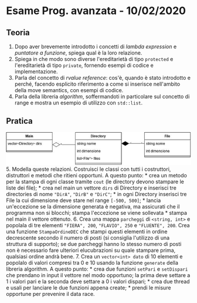 
# Esame Prog. avanzata - 10/02/2020

## Teoria
1. Dopo aver brevemente introdotto i concetti di _lambda expression_ e _puntatore a funzione_, spiega qual è la loro relazione.
2. Spiega in che modo sono diverse l'ereditarietà di tipo `protected` e l'ereditarietà di tipo `private`, fornendo esempi di codice e implementazione.
3. Parla del concetto di  _rvalue reference_: cos'è, quando è stato introdotto e perché, facendo esplicito riferimento a come si inserisce nell'ambito della move semantics, con esempi di codice.
4. Parla della libreria _algorithm_, soffermandoti in particolare sul concetto di range e mostra un esempio di utilizzo con `std::list`.

## Pratica
![uml](./assets/es5-uml.jpg)
5. Modella queste relazioni. Costruisci le classi con tutti i costruttori, distruttori e metodi che ritieni opportuni. A questo punto:
    * crea un metodo per la stampa di ogni classe tramite `cout` (le directory devono stampare le liste dei file);
    * crea nel main un vettore `dirs` di Directory e inserisci tre directories di nome `"DirA"`, `"DirB"` e `"DirC"`;
    * in ogni Directory inserisci tre File la cui dimensione deve stare nel range `[-500, 500]`;
    * lancia un'eccezione se la dimensione generata è negativa, ma assicurati che il programma non si blocchi; stampa l'eccezione se viene sollevata
    * stampa nel main il vettore ottenuto.
6. Crea una mappa `parcheggi` di `<string, int>` e popolala di tre elementi `"FIERA", 200`, `"FLAVIO", 250` e `"FLUENTE", 200`. Crea una funzione `StampaOrdineDEC` che stampi questi elementi in ordine decrescente secondo il numero di posti (si consiglia l'utilizzo di una struttura di supporto); se due parcheggi hanno lo stesso numero di posti non è necessario fare ulteriori elucubrazioni su quale stampare prima, qualsiasi ordine andrà bene.
7. Crea un `vector<int> dato` di 10 elementi e popolalo di valori compresi tra 0 e 10 usando la funzione `generate` della libreria algorithm. A questo punto:
    * crea due funzioni `setPari` e `setDispari` che prendano in input il vettore nel modo opportuno; la prima deve settare a 1 i valori pari e la seconda deve settare a 0 i valori dispari;
    * crea due thread e usali per lanciare le due funzioni appena create;
    * prendi le misure opportune per prevenire il data race.
